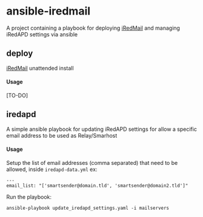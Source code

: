 # ansible-iredmail

A project containing a playbook for deploying [iRedMail](iredmail.org) and managing iRedAPD settings via ansible

## deploy
[iRedMail](iredmail.org) unattended install

#### Usage
[TO-DO]

## iredapd
A simple ansible playbook for updating iRedAPD settings for allow a specific email address to be used as Relay/Smarhost

#### Usage

Setup the list of email addresses (comma separated) that need to be allowed, inside `iredapd-data.yml` ex:
```
---
email_list: "['smartsender@domain.tld', 'smartsender@domain2.tld']"
```

Run the playbook:
```
ansible-playbook update_iredapd_settings.yaml -i mailservers
```